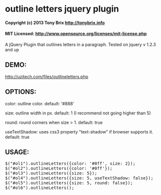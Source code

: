# outline letters jquery plugin
#### Copyright (c) 2013 Tony Brix http://tonybrix.info
#### MIT Licensed: http://www.opensource.org/licenses/mit-license.php

A jQuery Plugin that outlines letters in a paragraph. Tested on jquery v 1.2.3 and up

## DEMO:
http://uzitech.com/files/outlineletters.php
## OPTIONS:
color: outline color. default: '#888'

size: outline width in px. default: 1 (I recommend not going higher than 5)

round: round corners when size &gt; 1. default: true

useTextShadow: uses css3 property "text-shadow" if browser supports it. default: true
## USAGE:
<pre>
$("#ol1").outlineLetters({color: '#0ff', size: 2});
$("#ol2").outlineLetters({color: '#0ff'});
$("#ol3").outlineLetters({size: 5});
$("#ol4").outlineLetters({size: 5, useTextShadow: false});
$("#ol5").outlineLetters({size: 5, round: false});
$("#ol6").outlineLetters();
</pre>
